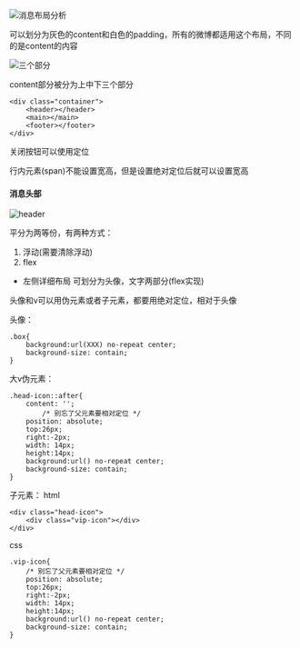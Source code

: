 ![消息布局分析](https://qgt-document.oss-cn-beijing.aliyuncs.com/P3-3-HTML-CSS/3/explain/1/%E8%A7%A3%E9%87%8Apadding.png?x-oss-process=image/resize,w_800/watermark,image_d2F0ZXJtYXNrLnBuZz94LW9zcy1wcm9jZXNzPWltYWdlL3Jlc2l6ZSx3XzEwMA==,t_60,g_se,x_10,y_10)

可以划分为灰色的content和白色的padding，所有的微博都适用这个布局，不同的是content的内容

![三个部分](https://qgt-document.oss-cn-beijing.aliyuncs.com/P3-3-HTML-CSS/3/explain/1/%E7%BA%B5%E5%90%91%E9%A1%B5%E9%9D%A2%E5%88%92%E5%88%86.png?x-oss-process=image/resize,w_800/watermark,image_d2F0ZXJtYXNrLnBuZz94LW9zcy1wcm9jZXNzPWltYWdlL3Jlc2l6ZSx3XzEwMA==,t_60,g_se,x_10,y_10)

content部分被分为上中下三个部分
```
<div class="container">
    <header></header>
    <main></main>
    <footer></footer>
</div>
```

关闭按钮可以使用定位

行内元素(span)不能设置宽高，但是设置绝对定位后就可以设置宽高

#### 消息头部
![header](https://qgt-document.oss-cn-beijing.aliyuncs.com/P3-3-HTML-CSS/3/explain/2/header%E5%B7%A6%E5%8F%B3%E5%9D%87%E5%88%86.png?x-oss-process=image/resize,w_800/watermark,image_d2F0ZXJtYXNrLnBuZz94LW9zcy1wcm9jZXNzPWltYWdlL3Jlc2l6ZSx3XzEwMA==,t_60,g_se,x_10,y_10)

平分为两等份，有两种方式：
  1. 浮动(需要清除浮动)
  1. flex
+ 左侧详细布局
可划分为头像，文字两部分(flex实现)

头像和v可以用伪元素或者子元素，都要用绝对定位，相对于头像

头像：
```
.box{
    background:url(XXX) no-repeat center;
    background-size: contain;
}
```
大v伪元素：
```
.head-icon::after{
    content: '';
        /* 别忘了父元素要相对定位 */
    position: absolute;
    top:26px;
    right:-2px;
    width: 14px;
    height:14px;
    background:url() no-repeat center;
    background-size: contain;
}
```
子元素：
html
```
<div class="head-icon">
    <div class="vip-icon"></div>
</div>
```
css
```
.vip-icon{
    /* 别忘了父元素要相对定位 */
    position: absolute;
    top:26px;
    right:-2px;
    width: 14px;
    height:14px;
    background:url() no-repeat center;
    background-size: contain;
}
```